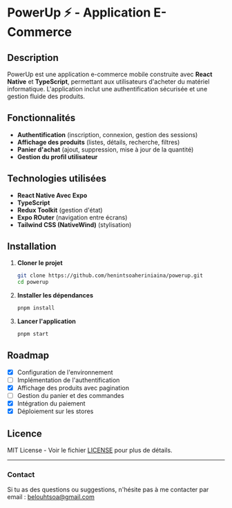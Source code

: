 # PowerUp ⚡ - Application E-Commerce

## Description
PowerUp est une application e-commerce mobile construite avec **React Native** et **TypeScript**, permettant aux utilisateurs d'acheter du matériel informatique. L'application inclut une authentification sécurisée et une gestion fluide des produits.

## Fonctionnalités
- **Authentification** (inscription, connexion, gestion des sessions)
- **Affichage des produits** (listes, détails, recherche, filtres)
- **Panier d'achat** (ajout, suppression, mise à jour de la quantité)
- **Gestion du profil utilisateur**

## Technologies utilisées
- **React Native Avec Expo**
- **TypeScript**
- **Redux Toolkit** (gestion d'état)
- **Expo ROuter** (navigation entre écrans)
- **Tailwind CSS (NativeWind)** (stylisation)

## Installation
1. **Cloner le projet**
   ```sh
   git clone https://github.com/henintsoaheriniaina/powerup.git
   cd powerup
   ```

2. **Installer les dépendances**
   ```sh
   pnpm install
   ```
   
3. **Lancer l'application**
   ```sh
   pnpm start 
   ```


## Roadmap
- [x] Configuration de l'environnement
- [ ] Implémentation de l'authentification
- [x] Affichage des produits avec pagination
- [ ] Gestion du panier et des commandes
- [x] Intégration du paiement
- [x] Déploiement sur les stores

## Licence
MIT License - Voir le fichier [LICENSE](LICENSE) pour plus de détails.

---

### Contact
Si tu as des questions ou suggestions, n'hésite pas à me contacter par email : belouhtsoa@gmail.com


